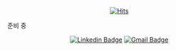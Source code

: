 <div align=center>

[![Hits](https://hits.seeyoufarm.com/api/count/incr/badge.svg?url=https%3A%2F%2Fgithub.com%2Fhighright96&count_bg=%2379C83D&title_bg=%23555555&icon=&icon_color=%23E7E7E7&title=hits&edge_flat=false)](https://hits.seeyoufarm.com)

</div>

준비 중

<div align=center>
 
[![Linkedin Badge](https://img.shields.io/badge/-LinkedIn-blue?style=flat-square&logo=Linkedin&logoColor=white&link=https://www.linkedin.com/in/seong-yun-byeon-8183a8113/)](https://www.linkedin.com/in/%EC%83%81%EC%9A%B0-%EB%82%A8-3a7035235/)
[![Gmail Badge](https://img.shields.io/badge/-Gmail-d14836?style=flat-square&logo=Gmail&logoColor=white&link=mailto:highright96@gmail.com)](mailto:highright96@gmail.com)
</div>

